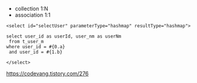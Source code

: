 - collection 1:N
- association 1:1

```mybatis
<select id="selectUser" parameterType="hashmap" resultType="hashmap">

select user_id as userId, user_nm as userNm  
 from t_user_m
where user_id = #{0.a}
 and user_id = #{1.b} 

</select>
```


https://codevang.tistory.com/276




